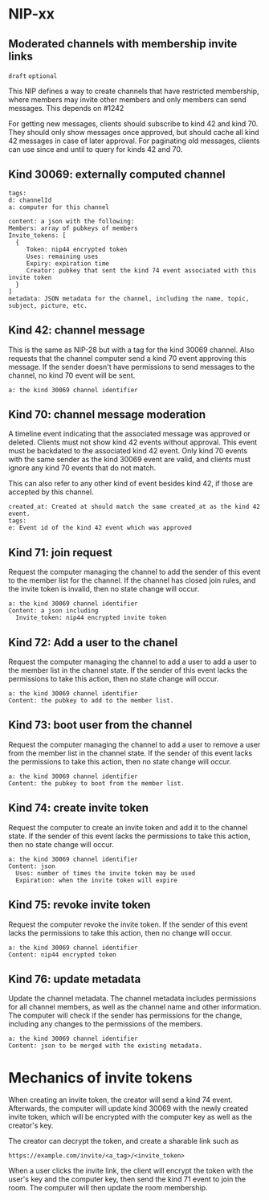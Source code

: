 NIP-xx
======

Moderated channels with membership invite links
-----------

`draft` `optional`

This NIP defines a way to create channels that have restricted membership, where members may invite other members and only members can send messages.  This depends on #1242

For getting new messages, clients should subscribe to kind 42 and kind 70.  They should only show messages once approved, but should cache all kind 42 messages in case of later approval.  For paginating old messages, clients can use since and until to query for kinds 42 and 70.  


## Kind 30069: externally computed channel
```
tags:
d: channelId
a: computer for this channel

content: a json with the following:
Members: array of pubkeys of members
Invite_tokens: [
  {
     Token: nip44 encrypted token
     Uses: remaining uses
     Expiry: expiration time
     Creator: pubkey that sent the kind 74 event associated with this invite token
  }
]
metadata: JSON metadata for the channel, including the name, topic, subject, picture, etc.
```

## Kind 42: channel message
This is the same as NIP-28 but with a tag for the kind 30069 channel. Also requests that the channel computer send a kind 70 event approving this message. If the sender doesn't have permissions to send messages to the channel, no kind 70 event will be sent.
```
a: the kind 30069 channel identifier
```

## Kind 70: channel message moderation
A timeline event indicating that the associated message was approved or deleted.  Clients must not show kind 42 events without approval.  This event must be backdated to the associated kind 42 event.  Only kind 70 events with the same sender as the kind 30069 event are valid, and clients must ignore any kind 70 events that do not match.

This can also refer to any other kind of event besides kind 42, if those are accepted by this channel.
```
created_at: Created at should match the same created_at as the kind 42 event.
tags:
e: Event id of the kind 42 event which was approved
```

## Kind 71: join request
Request the computer managing the channel to add the sender of this event to the member list for the channel.  If the channel has closed join rules, and the invite token is invalid, then no state change will occur.
```
a: the kind 30069 channel identifier
Content: a json including
  Invite_token: nip44 encrypted invite token
```
## Kind 72: Add a user to the chanel
Request the computer managing the channel to add a user to add a user to the member list in the channel state.  If the sender of this event lacks the permissions to take this action, then no state change will occur.
```
a: the kind 30069 channel identifier
Content: the pubkey to add to the member list.
```
## Kind 73: boot user from the channel
Request the computer managing the channel to add a user to remove a user from the member list in the channel state.  If the sender of this event lacks the permissions to take this action, then no state change will occur.
```
a: the kind 30069 channel identifier
Content: the pubkey to boot from the member list.
```
## Kind 74: create invite token
Request the computer to create an invite token and add it to the channel state. If the sender of this event lacks the permissions to take this action, then no state change will occur.
```
a: the kind 30069 channel identifier
Content: json
  Uses: number of times the invite token may be used
  Expiration: when the invite token will expire
```
## Kind 75: revoke invite token
Request the computer revoke the invite token. If the sender of this event lacks the permissions to take this action, then no change will occur.
```
a: the kind 30069 channel identifier
Content: nip44 encrypted token
```
## Kind 76: update metadata
Update the channel metadata.  The channel metadata includes permissions for all channel members, as well as the channel name and other information.  The computer will check if the sender has permissions for the change, including any changes to the permissions of the members.
```
a: the kind 30069 channel identifier
Content: json to be merged with the existing metadata.
```
# Mechanics of invite tokens
When creating an invite token, the creator will send a kind 74 event.  Afterwards, the computer will update kind 30069 with the newly created invite token, which will be encrypted with the computer key as well as the creator's key.

The creator can decrypt the token, and create a sharable link such as
```
https://example.com/invite/<a_tag>/<invite_token>
```

When a user clicks the invite link, the client will encrypt the token with the user's key and the computer key, then send the kind 71 event to join the room.  The computer will then update the room membership.
